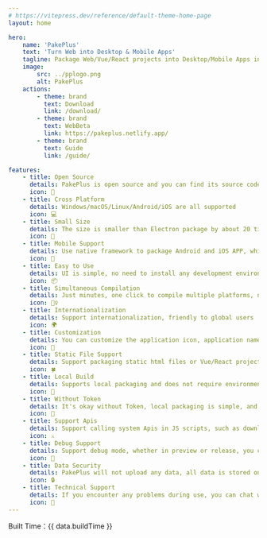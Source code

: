 ```yaml
---
# https://vitepress.dev/reference/default-theme-home-page
layout: home

hero:
    name: 'PakePlus'
    text: 'Turn Web into Desktop & Mobile Apps'
    tagline: Package Web/Vue/React projects into Desktop/Mobile Apps in minutes
    image:
        src: ../pplogo.png
        alt: PakePlus
    actions:
        - theme: brand
          text: Download
          link: /download/
        - theme: brand
          text: WebBeta
          link: https://pakeplus.netlify.app/
        - theme: brand
          text: Guide
          link: /guide/

features:
    - title: Open Source
      details: PakePlus is open source and you can find its source code on GitHub
      icon: 🐙
    - title: Cross Platform
      details: Windows/macOS/Linux/Android/iOS are all supported
      icon: 💻
    - title: Small Size
      details: The size is smaller than Electron package by about 20 times (less than 5M!)
      icon: 🚀
    - title: Mobile Support
      details: Use native framework to package Android and iOS APP, which is smaller and faster
      icon: 📲
    - title: Easy to Use
      details: UI is simple, no need to install any development environment, save time and save money
      icon: 📦
    - title: Simultaneous Compilation
      details: Just minutes, one click to compile multiple platforms, no environment and time anxiety
      icon: 🧘‍♀️
    - title: Internationalization
      details: Support internationalization, friendly to global users
      icon: 🌍
    - title: Customization
      details: You can customize the application icon, application name, and inject JavaScript code
      icon: 🎨
    - title: Static File Support
      details: Support packaging static html files or Vue/React projects compiled dist
      icon: 🍀
    - title: Local Build
      details: Supports local packaging and does not require environments. only takes 30 seconds
      icon: 🍔
    - title: Without Token
      details: It's okay without Token, local packaging is simple, and no Token is needed
      icon: 🥥
    - title: Support Apis
      details: Support calling system Apis in JS scripts, such as downloading files, etc
      icon: ⚔️
    - title: Debug Support
      details: Support debug mode, whether in preview or release, you can find bugs
      icon: 🐞
    - title: Data Security
      details: PakePlus will not upload any data, all data is stored on your computer
      icon: 🔒
    - title: Technical Support
      details: If you encounter any problems during use, you can chat with us
      icon: 💬
---
```


<div :class="$style.buildInfo">
    <span :class="$style.buildTime">Built Time：{{ data.buildTime }}</span>
</div>

<script setup>
import { data } from './static/js/buildtime.data.ts'
</script>

<style module>

.buildInfo{
    display: flex;
    flex-direction: row;
    justify-content: flex-end;
    margin-top: 20px;
}

.buildTime{
    color: gray;
}
</style>
